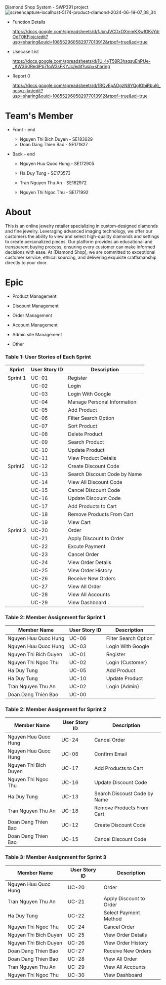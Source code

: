 Diamond Shop System - SWP391 project
![screencapture-localhost-5174-product-diamond-2024-06-19-07_38_34](https://github.com/quochungg/FDiamondShop/assets/167979922/404aa80a-6696-403e-9ebb-b33c1487a5d7)
- Function Details

  https://docs.google.com/spreadsheets/d/1JxnJVCDxOXmmKXwIGKsYdrOdT0KFIojc/edit?usp=sharing&ouid=108552960582977013912&rtpof=true&sd=true

- Usecase List

  https://docs.google.com/spreadsheets/d/1U_4yT58R3hsqsuEnPUe-_KW3S0RedlPb7foW3sFKYJc/edit?usp=sharing

- Report 0

  https://docs.google.com/spreadsheets/d/1BQvEpAOgzN8YQgIGbiRbuI6_ncsvz-kn/edit?usp=sharing&ouid=108552960582977013912&rtpof=true&sd=true

# Team's Member

- Front - end
  - Nguyen Thi Bich Duyen - SE183629
  - Doan Dang Thien Bao - SE171827
- Back - end

  - Nguyen Huu Quoc Hung - SE172905
  - Ha Duy Tung - SE173573
  - Tran Nguyen Thu An - SE182972

  - Nguyen Thi Ngoc Thu - SE171992

# About

This is an online jewelry retailer specializing in custom-designed diamonds and fine jewelry. Leveraging advanced imaging technology, we offer our customers the ability to view and select high-quality diamonds and settings to create personalized pieces. Our platform provides an educational and transparent buying process, ensuring every customer can make informed decisions with ease. At [Diamond Shop], we are committed to exceptional customer service, ethical sourcing, and delivering exquisite craftsmanship directly to your door.

# Epic

- Product Management

- Discount Management

- Order Management

- Account Management

- Admin site Management

- Other
### Table 1: User Stories of Each Sprint
| Sprint   | User Story ID | Description                |
|----------|----------------|----------------------------|
| Sprint 1 | UC-01    | Register                      |
|          | UC-02    | Login                     |
|          | UC-03    | Login With Google           |
|          | UC-04    | Manage Personal Information            |
|          | UC-05    | Add Product           |
|          | UC-06    | Filter Search Option                    |
|          | UC-07    | Sort Product                  |
|          | UC-08    | Delete Product                 |
|          | UC-09    | Search Product               |
|          | UC-10    | Update Product               |
|          | UC-11    | View Product Details                |
| Sprint2  | UC-12    | Create Discount Code              |
|          | UC-13    | Search Discoust Code by Name            |
|          | UC-14    | View All Discount Code            |
|          | UC-15    | Cancel Discount Code               |
|          | UC-16    | Update Discount Code                 |
|          | UC-17    | Add Products to Cart                 |
|          | UC-18    | Remove Products From Cart               |
|          | UC-19    | View Cart            |
| Sprint 3 | UC-20    | Order               |
|          | UC-21    | Apply Discount to Order               |
|          | UC-22    | Excute Payment                 |
|          | UC-23    | Cancel Order                 |
|          | UC-24    | View Order Details                 |
|          | UC-25    | View Order History               |
|          | UC-26    | Receive New Orders                 |
|          | UC-27    | View All Order        |
|          | UC-28    | View All Accounts         |
|          | UC-29    | View Dashboard   .      |

### Table 2: Member Assignment for Sprint 1
| Member Name | User Story ID | Description            |
|-------------|---------------|------------------------|
| Nguyen Huu Quoc Hung     | UC-06   |  Filter Search Option                 |
| Nguyen Huu Quoc Hung     | UC-03   |  Login With Google                 |
| Nguyen Thi Bich Duyen     | UC-01   | Register       |
| Nguyen Thi Ngoc Thu   | UC-02    | Login (Customer)                    |
| Ha Duy Tung    | UC-05    | Add Product                   |
| Ha Duy Tung    | UC-10    | Update Product                  |
| Tran Nguyen Thu An       | UC-02    | Login (Admin)           |
| Doan Dang Thien Bao       | UC-00    |            |

### Table 2: Member Assignment for Sprint 2
| Member Name | User Story ID | Description            |
|-------------|---------------|------------------------|
| Nguyen Huu Quoc Hung     | UC-24   | Cancel Order                |
| Nguyen Huu Quoc Hung     | UC-06   | Confirm Email                 |
| Nguyen Thi Bich Duyen     | UC-17   | Add Products to Cart       |
| Nguyen Thi Ngoc Thu   | UC-16    | Update Discount Code                    |
| Ha Duy Tung    | UC-13    | Search Discoust Code by Name                   |
| Tran Nguyen Thu An       | UC-18    | Remove Products From Cart           |
| Doan Dang Thien Bao       | UC-12    | Create Discount Code            |
| Doan Dang Thien Bao       | UC-15    | Cancel Discount Code            |      

### Table 3: Member Assignment for Sprint 3
| Member Name | User Story ID | Description            |
|-------------|---------------|------------------------|
| Nguyen Huu Quoc Hung     | UC-20   | Order                |
| Tran Nguyen Thu An       | UC-21    | Apply Discount to Order           |
| Ha Duy Tung    | UC-22    | Select Payment Method                   |
| Nguyen Thi Ngoc Thu   | UC-24    | Cancel Order                    |
| Nguyen Thi Bich Duyen     | UC-25   | View Order Details      |
| Nguyen Thi Bich Duyen     | UC-26   | View Order History       |
| Doan Dang Thien Bao       | UC-27    | Receive New Orders            | 
| Doan Dang Thien Bao       | UC-28    | View All Order             |
| Tran Nguyen Thu An       | UC-29    | View All Accounts           |
| Nguyen Thi Ngoc Thu   | UC-30    | View Dashboard                  |
<!-- ## Minimal [(Free version)](https://minimal-kit-react.vercel.app/)

![license](https://img.shields.io/badge/license-MIT-blue.svg)

> Free React Admin Dashboard made with Material-UI components and React.

![preview](public/assets/preview.jpg)

## Demo

- [Dashboard Page](https://minimal-kit-react.vercel.app/)
- [Users Page](https://minimal-kit-react.vercel.app/user)
- [Products Page](https://minimal-kit-react.vercel.app/products)
- [Blog Page](https://minimal-kit-react.vercel.app/blog)
- [Login Page](https://minimal-kit-react.vercel.app/login)
- [Not Found Page](https://minimal-kit-react.vercel.app/404)

## Quick start

- [Download from Github](https://github.com/minimal-ui-kit/material-kit-react/archive/refs/heads/main.zip) or clone the repo : `git clone https://github.com/minimal-ui-kit/material-kit-react.git`
- Recommended `Node.js v18.x`.
- **Install:** `yarn install`
- **Start:** `yarn dev`
- **Build:** `yarn build`

## Upgrade to PRO Version

| Minimal Free     | [Minimal Pro](https://material-ui.com/store/items/minimal-dashboard/) |
| :--------------- | :-------------------------------------------------------------------- |
| **6** Demo Pages | **70+** Demo Pages                                                    |
| -                | Authentication with **Amplify**, **Auth0**, **JWT** and **Firebase**  |
| -                | [+More components](https://minimals.cc/components)                    |
| -                | Dark & light mode                                                     |
| -                | Next.js version                                                       |
| -                | TypeScript version (Standard Plus and Extended license)               |
| -                | Design Figma File (Standard Plus and Extended license)                |
| -                | Complete Users Flows                                                  |
| -                | Learn more: [Package & License](https://docs.minimals.cc/package)     |

## License

Distributed under the MIT License. See [LICENSE](https://github.com/minimal-ui-kit/minimal.free/blob/main/LICENSE.md) for more information.

## Contact us

Email: support@minimals.cc -->
